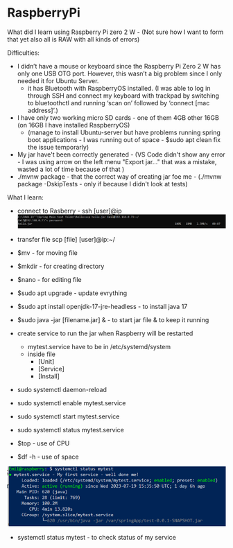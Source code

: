 # RaspberryPi

What did I learn using Raspberry Pi zero 2 W - (Not sure how I want to form that yet also all is RAW with all kinds of errors)

Difficulties:
- I didn’t have a mouse or keyboard since the Raspberry Pi Zero 2 W has only one USB OTG port. However, this wasn’t a big problem since I only needed it for Ubuntu Server.
  + it has Bluetooth with RaspberryOS installed. (I was able to log in through SSH and connect my keyboard with trackpad by switching to bluetoothctl and running ‘scan on’ followed by ‘connect [mac address]’.)
- I have only two working micro SD cards - one of them 4GB other 16GB (on 16GB I have installed RaspberryOS)
  + (manage to install Ubuntu-server but have problems running spring boot applications - I was running out of space - $sudo apt clean fix the issue temporarly)
- My jar have't been correctly generated - (VS Code didn't show any error - I was using arrow on the left menu "Export jar..." that was a mistake, wasted a lot of time because of that )
- ./mvnw package - that the correct way of creating jar foe me - (./mvnw package -DskipTests - only if because I didn't look at tests)

  

What I learn:
- connect to Rasberry - ssh [user]@ip
![ssh_Copy_file](/images/ssh_Copy_file.png "Copy file")
- transfer file scp [file] [user]@ip:~/
- $mv - for moving file
- $mkdir - for creating directory
- $nano - for editing file
- $sudo apt upgrade - update evrything
- $sudo apt install openjdk-17-jre-headless - to install java 17
- $sudo java -jar [filename.jar] & - to start jar file & to keep it running
- create service to run the jar when Raspberry will be restarted
  - mytest.service have to be in /etc/systemd/system
  - inside file
    - [Unit]
    - [Service]
    - [Install]
- sudo systemctl daemon-reload
- sudo systemctl enable mytest.service
- sudo systemctl start mytest.service
- sudo systemctl status mytest.service
  
- $top - use of CPU
- $df -h - use of space
  
![ssh service status](/images/ssh_status.png "Service status")
- systemctl status mytest - to check status of my service
